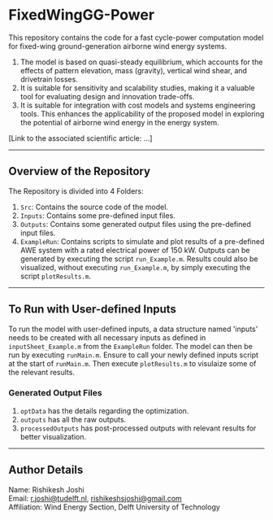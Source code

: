 # FixedWingGG-Power

This repository contains the code for a fast cycle-power computation model for fixed-wing ground-generation airborne wind energy systems.

1. The model is based on quasi-steady equilibrium, which accounts for the effects of pattern elevation, mass (gravity), vertical wind shear, and drivetrain losses.
2. It is suitable for sensitivity and scalability studies, making it a valuable tool for evaluating design and innovation trade-offs.
3. It is suitable for integration with cost models and systems engineering tools. This enhances the applicability of the proposed model in exploring the potential of airborne wind energy in the energy system.

[Link to the associated scientific article: ...]

---

## Overview of the Repository

The Repository is divided into 4 Folders:

1. `Src`: Contains the source code of the model.
2. `Inputs`: Contains some pre-defined input files.
3. `Outputs`: Contains some generated output files using the pre-defined input files.
4. `ExampleRun`: Contains scripts to simulate and plot results of a pre-defined AWE system with a rated electrical power of 150 kW. Outputs can be generated by executing the script `run_Example.m`. Results could also be visualized, without executing `run_Example.m`, by simply executing the script `plotResults.m`.

---

## To Run with User-defined Inputs

To run the model with user-defined inputs, a data structure named 'inputs' needs to be created with all necessary inputs as defined in `inputSheet_Example.m` from the `ExampleRun` folder. 
The model can then be run by executing `runMain.m`. Ensure to call your newly defined inputs script at the start of `runMain.m`. Then execute `plotResults.m` to visulaize some of the relevant results.

### Generated Output Files

1. `optData` has the details regarding the optimization.
2. `outputs` has all the raw outputs.
3. `processedOutputs` has post-processed outputs with relevant results for better visualization.

---

## Author Details

Name: Rishikesh Joshi  
Email: [r.joshi@tudelft.nl](mailto:r.joshi@tudelft.nl), [rishikeshsjoshi@gmail.com](mailto:rishikeshsjoshi@gmail.com)  
Affiliation: Wind Energy Section, Delft University of Technology


